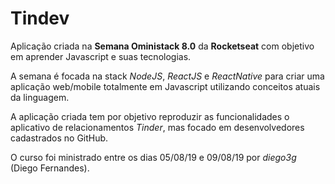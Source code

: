 # Tindev

Aplicação criada na **Semana Oministack 8.0** da **Rocketseat** com objetivo em aprender Javascript e suas tecnologias.

A semana é focada na stack *NodeJS*, *ReactJS* e *ReactNative* para criar uma aplicação web/mobile totalmente em Javascript utilizando conceitos atuais da linguagem.

A aplicação criada tem por objetivo reproduzir as funcionalidades o aplicativo de relacionamentos *Tinder*, mas focado em desenvolvedores cadastrados no GitHub.

O curso foi ministrado entre os dias 05/08/19 e 09/08/19 por *diego3g* (Diego Fernandes).